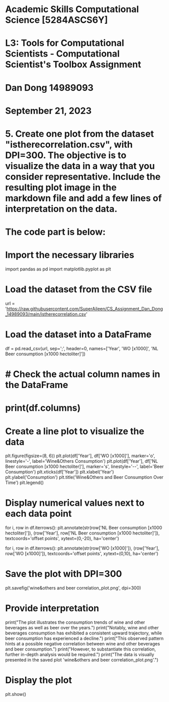 # Academic Skills Computational Science [5284ASCS6Y]
# L3: Tools for Computational Scientists - Computational Scientist's Toolbox Assignment
# Dan Dong 14989093
# September 21, 2023
# 5. Create one plot from the dataset "istherecorrelation.csv", with DPI=300. The objective is to visualize the data in a way that you consider representative. Include the resulting plot image in the markdown file and add a few lines of interpretation on the data.

# The code part is below:

# Import the necessary libraries
import pandas as pd
import matplotlib.pyplot as plt

# Load the dataset from the CSV file
url = 'https://raw.githubusercontent.com/SuperAileen/CS_Assignment_Dan_Dong_14989093/main/istherecorrelation.csv'

# Load the dataset into a DataFrame
df = pd.read_csv(url, sep=';', header=0, names=['Year', 'WO [x1000]', 'NL Beer consumption [x1000 hectoliter]'])

# # Check the actual column names in the DataFrame
# print(df.columns)

# Create a line plot to visualize the data
plt.figure(figsize=(8, 6))
plt.plot(df['Year'], df['WO [x1000]'], marker='o', linestyle='-', label='Wine&Others Consumption')
plt.plot(df['Year'], df['NL Beer consumption [x1000 hectoliter]'], marker='s', linestyle='--', label='Beer Consumption')
plt.xticks(df['Year'])
plt.xlabel('Year')
plt.ylabel('Consumption')
plt.title('Wine&Others and Beer Consumption Over Time')
plt.legend()

# Display numerical values next to each data point
for i, row in df.iterrows():
    plt.annotate(str(row['NL Beer consumption [x1000 hectoliter]']), (row['Year'], row['NL Beer consumption [x1000 hectoliter]']), textcoords='offset points', xytext=(0,-20), ha='center')

for i, row in df.iterrows():
    plt.annotate(str(row['WO [x1000]']), (row['Year'], row['WO [x1000]']), textcoords='offset points', xytext=(0,10), ha='center')

# Save the plot with DPI=300
plt.savefig('wine&others and beer correlation_plot.png', dpi=300)

# Provide interpretation
print("The plot illustrates the consumption trends of wine and other beverages as well as beer over the years.")
print("Notably, wine and other beverages consumption has exhibited a consistent upward trajectory, while beer consumption has experienced a decline.")
print("This observed pattern hints at a possible negative correlation between wine and other beverages and beer consumption.")
print("However, to substantiate this correlation, further in-depth analysis would be required.")
print("The data is visually presented in the saved plot 'wine&others and beer correlation_plot.png'.")

# Display the plot
plt.show()







